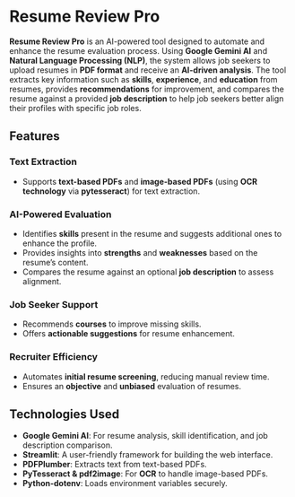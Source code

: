 # **Resume Review Pro**

**Resume Review Pro** is an AI-powered tool designed to automate and enhance the resume evaluation process. Using **Google Gemini AI** and **Natural Language Processing (NLP)**, the system allows job seekers to upload resumes in **PDF format** and receive an **AI-driven analysis**. The tool extracts key information such as **skills**, **experience**, and **education** from resumes, provides **recommendations** for improvement, and compares the resume against a provided **job description** to help job seekers better align their profiles with specific job roles.

## **Features**

### **Text Extraction**
- Supports **text-based PDFs** and **image-based PDFs** (using **OCR technology** via **pytesseract**) for text extraction.

### **AI-Powered Evaluation**
- Identifies **skills** present in the resume and suggests additional ones to enhance the profile.
- Provides insights into **strengths** and **weaknesses** based on the resume’s content.
- Compares the resume against an optional **job description** to assess alignment.

### **Job Seeker Support**
- Recommends **courses** to improve missing skills.
- Offers **actionable suggestions** for resume enhancement.

### **Recruiter Efficiency**
- Automates **initial resume screening**, reducing manual review time.
- Ensures an **objective** and **unbiased** evaluation of resumes.

## **Technologies Used**
- **Google Gemini AI**: For resume analysis, skill identification, and job description comparison.
- **Streamlit**: A user-friendly framework for building the web interface.
- **PDFPlumber**: Extracts text from text-based PDFs.
- **PyTesseract & pdf2image**: For **OCR** to handle image-based PDFs.
- **Python-dotenv**: Loads environment variables securely.

